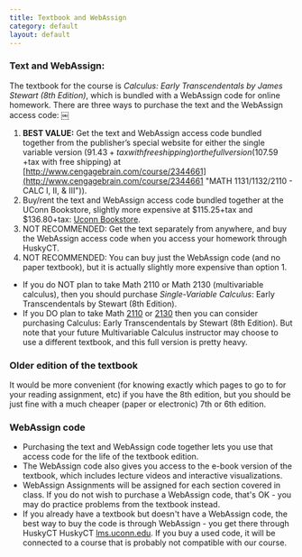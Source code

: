 ```yaml
---
title: Textbook and WebAssign
category: default
layout: default
---
```


### Text and WebAssign: 
The textbook for the course is *Calculus: Early Transcendentals by James Stewart (8th Edition)*, which is bundled with a WebAssign code for online homework. There are three ways to purchase the text and the WebAssign access code:
￼
1. **BEST VALUE:** Get the text and WebAssign access code bundled together from the publisher’s special website for either the single variable version ($91.43 +tax with free shipping)
or the full version ($107.59 +tax with free shipping) at 
[http://www.cengagebrain.com/course/2344661](http://www.cengagebrain.com/course/2344661 "MATH 1131/1132/2110 - CALC I, II, & III")).
2. Buy/rent the text and WebAssign access code bundled together at the UConn Bookstore, slightly more expensive at $115.25+tax and $136.80+tax: [Uconn Bookstore](http://uconn.bncollege.com/webapp/wcs/stores/servlet/TBWizardView?catalogId=10001&langId=-1&storeId=88191).
3. NOT RECOMMENDED: Get the text separately from anywhere, and buy the
WebAssign access code when you access your homework through HuskyCT.
4. NOT RECOMMENDED: You can buy just the WebAssign code (and no paper textbook), but it is actually slightly more expensive than option 1.

* If you do NOT plan to take Math 2110 or Math 2130 (multivariable calculus), then you should purchase *Single-Variable Calculus*: Early Transcendentals by Stewart (8th Edition). 
* If you DO plan to take Math [2110](http://www.math.uconn.edu/courses/course-info/?Course=2110Q&Campus=STORR&Year=2017&Semester=Fall "Math 2110Q") or [2130](http://www.math.uconn.edu/courses/course-info/?Course=2130Q&Campus=STORR&Year=2017&Semester=Fall "Math 2130Q") then you can consider purchasing Calculus: Early Transcendentals by Stewart (8th Edition). But note that your future Multivariable Calculus instructor may choose to use a different textbook, and this full version is pretty heavy.

### Older edition of the textbook
It would be more convenient (for knowing exactly which pages to go to for your reading assignment, etc) if you have the 8th edition, but you should be just fine with a much cheaper (paper or electronic) 7th or 6th edition.

### WebAssign code
* Purchasing the text and WebAssign code together lets you use that access code for the life of the textbook edition. 
* The WebAssign code also gives you access to the e-book version of the textbook, which includes lecture videos and interactive visualizations.
* WebAssign Assignments will be assigned for each section covered in class. If you do not wish to purchase a WebAssign code, that's OK - you may do practice problems from the textbook instead.
* If you already have a textbook but doesn't have a WebAssign code, the best way to buy the code is through WebAssign - you get there through HuskyCT HuskyCT [lms.uconn.edu](https://lms.uconn.edu "Blackboard HuskyCT"). If you buy a used code, it will be connected to a course that is probably not compatible with our course.